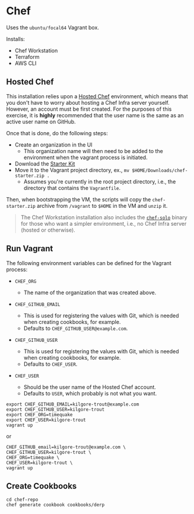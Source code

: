 # Chef

Uses the `ubuntu/focal64` Vagrant box.

Installs:

- Chef Workstation
- Terraform
- AWS CLI

## Hosted Chef

This installation relies upon a [Hosted Chef] environment, which means that you don't have to worry about hosting a Chef Infra server yourself.  However, an account must be first created.  For the purposes of this exercise, it is **highly** recommended that the user name is the same as an active user name on GitHub.

Once that is done, do the following steps:

- Create an organization in the UI
    + This organization name will then need to be added to the environment when the vagrant process is initiated.
- Download the [Starter Kit]
- Move it to the Vagrant project directory, ex., `mv $HOME/Downloads/chef-starter.zip .`
    + Assumes you're currently in the root project directory, i.e., the directory that contains the `Vagrantfile`.

Then, when bootstrapping the VM, the scripts will copy the `chef-starter.zip` archive from `/vagrant` to `$HOME` in the VM and `unzip` it.

> The Chef Workstation installation also includes the [`chef-solo`] binary for those who want a simpler environment, i.e., no Chef Infra server (hosted or otherwise).

## Run Vagrant

The following environment variables can be defined for the Vagrant process:

- `CHEF_ORG`
    + The name of the organization that was created above.

- `CHEF_GITHUB_EMAIL`
    + This is used for registering the values with Git, which is needed when creating cookbooks, for example.
    + Defaults to `CHEF_GITHUB_USER@example.com`.

- `CHEF_GITHUB_USER`
    + This is used for registering the values with Git, which is needed when creating cookbooks, for example.
    + Defaults to `CHEF_USER`.

- `CHEF_USER`
    + Should be the user name of the Hosted Chef account.
    + Defaults to `USER`, which probably is not what you want.

```
export CHEF_GITHUB_EMAIL=kilgore-trout@example.com
export CHEF_GITHUB_USER=kilgore-trout
export CHEF_ORG=timequake
export CHEF_USER=kilgore-trout
vagrant up
```

or

```
CHEF_GITHUB_email=kilgore-trout@example.com \
CHEF_GITHUB_USER=kilgore-trout \
CHEF_ORG=timequake \
CHEF_USER=kilgore-trout \
vagrant up
```

## Create Cookbooks

```
cd chef-repo
chef generate cookbook cookbooks/derp
```

[Hosted Chef]: https://manage.chef.io/login
[Starter Kit]: https://docs.chef.io/workstation/getting_started/
[`chef-solo`]: https://docs.chef.io/chef_solo/

